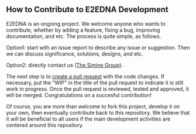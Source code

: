 ## How to Contribute to E2EDNA Development
E2EDNA is an ongoing project. We welcome anyone who wants to contribute, whether by adding a feature, fixing a bug, improving documentation, and etc. 
The process is quite simple, as follows.

Option1: start with an issue report to describe any issue or suggestion. Then we can discuss significance, solutions, designs, and etc.

Option2: directly contact us ([The Simine Group](https://www.siminegroup.ca/)).

The next step is to [create a pull request](https://help.github.com/en/articles/about-pull-requests) with the code changes. 
If necessary, put the "WIP" in the title of the pull request to indicate it is still work in progress. 
Once the pull request is reviewed, tested and approved, it will be merged. 
Congratulations on a succesful contribution!

Of course, you are more than welcome to fork this project, develop it on your own, then eventually contribute back to this repository. 
We believe that it will be beneficial to all users if the main development activities are centered around this repository.
